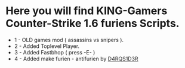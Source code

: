 # Here you will find KING-Gamers Counter-Strike 1.6 furiens Scripts.

*  1 - OLD games mod ( assassins vs snipers ).
*  2 - Added Toplevel Player.
*  3 - Added Fastbhop ( press -E- )
*  4 - Added make furien - antifurien by [D4RQS1D3R](https://github.com/D4RQS1D3R)
